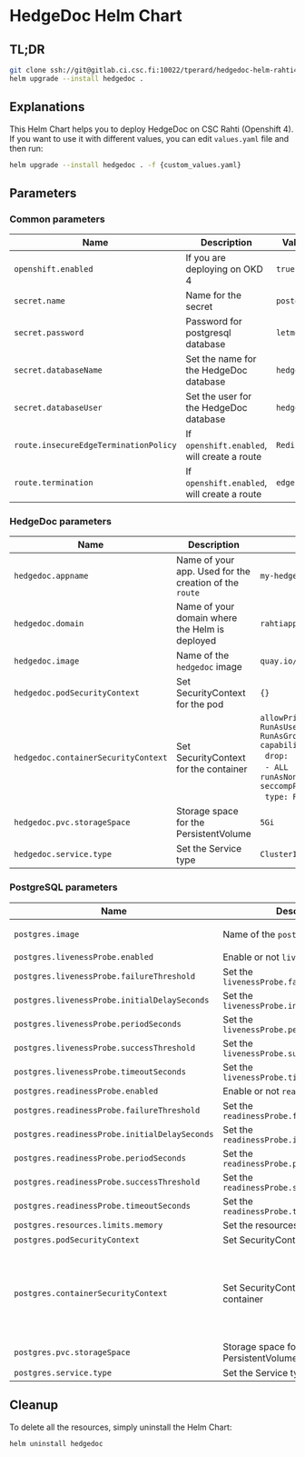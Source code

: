# HedgeDoc Helm Chart
## TL;DR
```sh
git clone ssh://git@gitlab.ci.csc.fi:10022/tperard/hedgedoc-helm-rahti4.git
helm upgrade --install hedgedoc .
```

## Explanations
This Helm Chart helps you to deploy HedgeDoc on CSC Rahti (Openshift 4).  
If you want to use it with different values, you can edit `values.yaml` file and then run:  
```sh
helm upgrade --install hedgedoc . -f {custom_values.yaml}
```

## Parameters
### Common parameters

| Name                                   | Description                                             | Value      |
| -------------------------------------- | ------------------------------------------------------- | ---------- |
| `openshift.enabled`                    | If you are deploying on OKD 4                           | `true`     |
| `secret.name`                          | Name for the secret                                     | `postgres` |
| `secret.password`                      | Password for postgresql database                        | `letmein`  |
| `secret.databaseName`                  | Set the name for the HedgeDoc database                  | `hedgedoc` |
| `secret.databaseUser`                  | Set the user for the HedgeDoc database                  | `hedgedoc` |
| `route.insecureEdgeTerminationPolicy`  | If `openshift.enabled`, will create a route             | `Redirect` |
| `route.termination`                    | If `openshift.enabled`, will create a route             | `edge`     |

### HedgeDoc parameters

| Name                                   | Description                                             | Value                             |
| -------------------------------------- | ------------------------------------------------------- | --------------------------------- |
| `hedgedoc.appname`                     | Name of your app. Used for the creation of the `route`  | `my-hedgedoc`                     |
| `hedgedoc.domain`                      | Name of your domain where the Helm is deployed          | `rahtiapp.fi`                     |
| `hedgedoc.image`                       | Name of the `hedgedoc` image                            | `quay.io/hedgedoc/hedgedoc:1.9.4` |
| `hedgedoc.podSecurityContext`          | Set SecurityContext for the pod                         | `{}`                              |
| `hedgedoc.containerSecurityContext`    | Set SecurityContext for the container                   | `allowPrivilegeEscalation: false`<br>`RunAsUser: Run`<br>`RunAsGroup:`<br>`capabilities:`<br>&nbsp;&nbsp;`drop:`<br>&nbsp;&nbsp;`- ALL`<br>`runAsNonRoot: true`<br>`seccompProfile:`<br>&nbsp;&nbsp;`type: RuntimeDefault` |
| `hedgedoc.pvc.storageSpace`            | Storage space for the PersistentVolume                  | `5Gi`                             |
| `hedgedoc.service.type`                | Set the Service type                                    | `ClusterIP`                       |

### PostgreSQL parameters

| Name                                          | Description                                             | Value                                                            |
| --------------------------------------------- | ------------------------------------------------------- | ---------------------------------------------------------------- |
| `postgres.image  `                            | Name of the `postgresql` image                          | `image-registry.apps.2.rahti.csc.fi/openshift/postgresql:12-el8` |
| `postgres.livenessProbe.enabled`              | Enable or not `livenessProbe`                           | `true`                                                           |
| `postgres.livenessProbe.failureThreshold`     | Set the `livenessProbe.failureThreshold`                | `3`                                                              |
| `postgres.livenessProbe.initialDelaySeconds`  | Set the `livenessProbe.initialDelaySeconds`             | `120`                                                            |
| `postgres.livenessProbe.periodSeconds`        | Set the `livenessProbe.periodSeconds`                   | `10`                                                             |
| `postgres.livenessProbe.successThreshold`     | Set the `livenessProbe.successThreshold`                | `1`                                                              |
| `postgres.livenessProbe.timeoutSeconds`       | Set the `livenessProbe.timeoutSeconds`                  | `10`                                                             |
| `postgres.readinessProbe.enabled`             | Enable or not `readinessProbe`                          | `true`                                                           |
| `postgres.readinessProbe.failureThreshold`    | Set the `readinessProbe.failureThreshold`               | `3`                                                              |
| `postgres.readinessProbe.initialDelaySeconds` | Set the `readinessProbe.initialDelaySeconds`            | `5`                                                              |
| `postgres.readinessProbe.periodSeconds`       | Set the `readinessProbe.periodSeconds`                  | `10`                                                             |
| `postgres.readinessProbe.successThreshold`    | Set the `readinessProbe.successThreshold`               | `1`                                                              |
| `postgres.readinessProbe.timeoutSeconds`      | Set the `readinessProbe.timeoutSeconds`                 | `10`                                                             |
| `postgres.resources.limits.memory`            | Set the resources limits memory                         | `512Mi`                                                          |
| `postgres.podSecurityContext`                 | Set SecurityContext for the pod                         | `{}`                                                             |
| `postgres.containerSecurityContext`           | Set SecurityContext for the container                   | `allowPrivilegeEscalation: false`<br>`RunAsUser: Run`<br>`RunAsGroup:`<br>`capabilities:`<br>&nbsp;&nbsp;`drop:`<br>&nbsp;&nbsp;`- ALL`<br>`runAsNonRoot: true`<br>`seccompProfile:`<br>&nbsp;&nbsp;`type: RuntimeDefault` |
| `postgres.pvc.storageSpace`                   | Storage space for the PersistentVolume                  | `5Gi`                                                            |
| `postgres.service.type`                       | Set the Service type                                    | `ClusterIP`                                                      |

## Cleanup
To delete all the resources, simply uninstall the Helm Chart:
```sh
helm uninstall hedgedoc
```